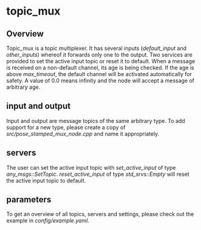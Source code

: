# topic_mux

## Overview

Topic_mux is a topic multiplexer.
It has several inputs (*default_input* and *other_inputs*) whereof it forwards only one to the output.
Two services are provided to set the active input topic or reset it to default.
When a message is received on a non-default channel, its age is being checked.
If the age is above *max_timeout*, the default channel will be activated automatically for safety.
A value of 0.0 means infinity and the node will accept a message of arbitrary age.

## input and output

Input and output are message topics of the same arbitrary type.
To add support for a new type, please create a copy of *src/pose_stamped_mux_node.cpp* and name it appropriately.

## servers

The user can set the active input topic with *set_active_input* of type *any_msgs::SetTopic*.
*reset_active_input* of type *std_srvs::Empty* will reset the active input topic to default.

## parameters

To get an overview of all topics, servers and settings, please check out the example in *config/example.yaml*.
